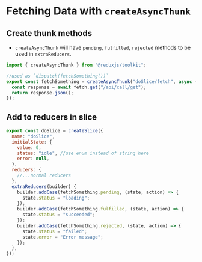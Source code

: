 # Fetching Data with `createAsyncThunk`

## Create thunk methods

- `createAsyncThunk` will have `pending`, `fulfilled`, `rejected` methods to be used in `extraReducers`.

```js
import { createAsyncThunk } from "@reduxjs/toolkit";

//used as `dispatch(fetchSomething())`
export const fetchSomething = createAsyncThunk("doSlice/fetch", async () => {
  const response = await fetch.get("/api/call/get");
  return response.json();
});
```

## Add to reducers in slice

```js
export const doSlice = createSlice({
  name: "doSlice",
  initialState: {
    value: 0,
    status: "idle", //use enum instead of string here
    error: null,
  },
  reducers: {
    //...normal reducers
  },
  extraReducers(builder) {
    builder.addCase(fetchSomething.pending, (state, action) => {
      state.status = "loading";
    });
    builder.addCase(fetchSomething.fulfilled, (state, action) => {
      state.status = "succeeded";
    });
    builder.addCase(fetchSomething.rejected, (state, action) => {
      state.status = "failed";
      state.error = "Error message";
    });
  },
});
```
